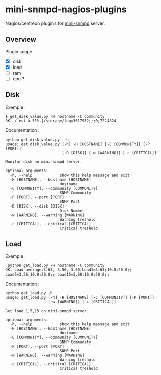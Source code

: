 # mini-snmpd-nagios-plugins

Nagios/centreon plugins for [mini-snmpd](https://github.com/troglobit/mini-snmpd) server.

## Overview

Plugin scope :

- [x] disk
- [x] load
- [ ] ram
- [ ] cpu ?

## Disk 

Exemple :

```
$ get_disk_value.py -H hostname -C community
OK- / est à 51%.|/storage/log=3617952;;;0;7224824
```

Documentation :

```
python get_disk_value.py  -h
usage: get_disk_value.py [-h] -H [HOSTNAME] [-C [COMMUNITY]] [-P [PORT]]
                         [-D [DISK]] [-w [WARNING]] [-c [CRITICAL]]

Monitor disk on mini-snmpd server.

optional arguments:
  -h, --help            show this help message and exit
  -H [HOSTNAME], --hostname [HOSTNAME]
                        Hostname
  -C [COMMUNITY], --community [COMMUNITY]
                        SNMP Community
  -P [PORT], --port [PORT]
                        SNMP Port
  -D [DISK], --disk [DISK]
                        Disk Number
  -w [WARNING], --warning [WARNING]
                        Warning treshold
  -c [CRITICAL], --critical [CRITICAL]
                        Critical treshold
```

## Load

Exemple :

```
 python get_load.py -H hostname -C community
OK: Load average:3.63, 3.56, 3.60|Load1=3.63;10.0;20.0;; Load5=3.56;10.0;20.0;; Load15=3.60;10.0;20.0;;
```

Documentation :

```
python get_load.py -h
usage: get_load.py [-h] -H [HOSTNAME] [-C [COMMUNITY]] [-P [PORT]]
                   [-w [WARNING]] [-c [CRITICAL]]

Get load 1,5,15 on mini-snmpd server.

optional arguments:
  -h, --help            show this help message and exit
  -H [HOSTNAME], --hostname [HOSTNAME]
                        Hostname
  -C [COMMUNITY], --community [COMMUNITY]
                        SNMP Community
  -P [PORT], --port [PORT]
                        SNMP Port
  -w [WARNING], --warning [WARNING]
                        Warning treshold
  -c [CRITICAL], --critical [CRITICAL]
                        Critical treshold
```
